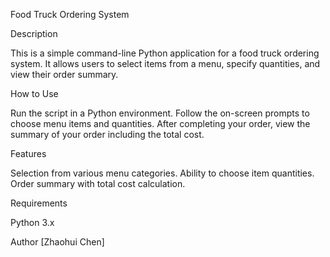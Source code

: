 Food Truck Ordering System

Description

This is a simple command-line Python application for a food truck ordering system. It allows users to select items from a menu, specify quantities, and view their order summary.

How to Use

Run the script in a Python environment.
Follow the on-screen prompts to choose menu items and quantities.
After completing your order, view the summary of your order including the total cost.

Features

Selection from various menu categories.
Ability to choose item quantities.
Order summary with total cost calculation.

Requirements

Python 3.x

Author
[Zhaohui Chen]
